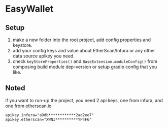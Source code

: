 # EasyWallet

## Setup
1. make a new folder into the root project, add config properties and keystore.
2. add your config keys and value about EtherScan/Infura or any other data source apikey you need.
3. check `keyStoreProperties()` and `BaseExtension.moduleConfig()` from composing build module dep-version or setup gradle config that you like.

## Noted
if you want to run-up the project, you need 2 api keys, one from infura, and one from etherscan.io
```aidl
apikey.infura="a9db************2ad2ee7"
apikey.etherscan="XWNI**********YP4F6"
```